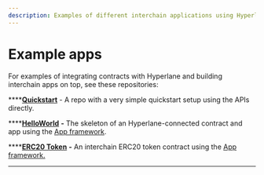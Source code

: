 ```yaml
---
description: Examples of different interchain applications using Hyperlane
---
```


# Example apps

For examples of integrating contracts with Hyperlane and building interchain apps on top, see these repositories:

****[**Quickstart**](https://github.com/hyperlane-xyz/hyperlane-quickstart) - A repo with a very simple quickstart setup using the APIs directly.

****[**HelloWorld**](helloworld.md) **-** The skeleton of an Hyperlane-connected contract and app using the [App framework](../building-applications/).

****[**ERC20 Token**](erc20-token.md) **-** An interchain ERC20 token contract using the [App framework.](../building-applications/)

****
